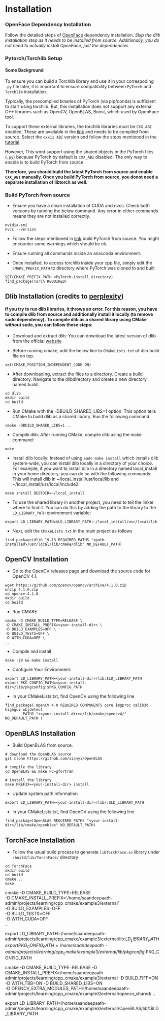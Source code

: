 
# **Installation**

### **OpenFace Dependency Installation**
Follow the detailed steps of [OpenFace](https://github.com/TadasBaltrusaitis/OpenFace/wiki/Unix-Installation#dependency-installation) dependency installation. *Skip the dlib installation step as it needs to be installed from source. Additionally, you do not need to actually install OpenFace, just the dependencies*

### **Pytorch/Torchlib Setup**

#### **Some Background**
To ensure you can build a Torchlib library and use it in your correspoding `.py` file later, it is important to ensure compatibility between `PyTorch` and `Torchlib` installation.

Typically, the precompiled binaries of PyTorch (via pip/conda) is sufficient to start using torchlib. But, this installation does not support any external C++ libraries such as OpenCV, OpenBLAS, Boost, which used by OpenFace tool.

To support these external libraries, the torchlib libraries must be `CXX_ABI` enabled. These are available in the [link](https://pytorch.org/get-started/locally/) and needs to be compiled from source. Select the `cxx11 ABI` version and follow the steps mentioned in the [tutorial](https://pytorch.org/cppdocs/installing.html). 

However, This wont support using the shared objects in the PyTorch files (`.py`) because PyTorch by default is `CXX_ABI` disabled. The only way to enable is to build PyTorch from source. 

**Therefore, you should build the latest PyTorch from source and enable `CXX_ABI` manually. Once you build PyTorch from source, you donot need a separate installation of libtorch as well.**

### **Build PyTorch from source**
* Ensure you have a clean installation of CUDA and nvcc. Check both versions by running the below command. Any error in either commands means they are not installed correctly.
```
nvidia-smi
nvcc --version
```
 

* Follow the steps mentioned in [link](https://github.com/pytorch/pytorch#from-source) build PyTorch from source. You might encounter some warnings which should be ok.

* Ensure running all commands inside an anaconda environment.

* Once installed, to access torchlib inside your cpp file, simply edit the `CMAKE_PREFIX_PATH` to directory where PyTorch was cloned to and built
```
SET(CMAKE_PREFIX_PATH <PyTorch-install_directory)
find_package(Torch REQUIRED)
```

## **Dlib Installation (credits to [perplexity](https://www.perplexity.ai/))**
  #### If you try to run dlib libraries, it throws an error. For this reason, you have to compile dlib from source and additionally install it locally (to remove sudo dependency). To compile dlib as a shared library using CMake  without sudo, you can follow these steps:

  * Download and extract dlib: You can download the latest version of dlib from the official [website](https://github.com/davisking/dlib)
  
  * Before running cmake, add the below line to `CMakeLists.txt` of dlib build file on top.
  ```
  set(CMAKE_POSITION_INDEPENDENT_CODE ON)
  ```

  * After downloading, extract the files to a directory.
  Create a build directory: Navigate to the dlibdirectory and create a new directory named build:

  ```
  cd dlib
  mkdir build
  cd build
  ```

  * Run CMake with the -DBUILD_SHARED_LIBS=1 option: This option tells CMake to build dlib as a shared library. Run the following command:

  ```
  cmake -DBUILD_SHARED_LIBS=1 ..
  ```

  * Compile dlib: After running CMake, compile dlib using the make command:
  ```
  make
  ```

  * Install dlib locally: Instead of using `sudo make install` which installs dlib system-wide, you can install dlib locally in a directory of your choice. For example, if you want to install dlib in a directory named local_install in your home directory, you can do so with the following commands: 
  This will install dlib in ~/local_install/usr/local/lib and ~/local_install/usr/local/include2

  ```
  make install DESTDIR=~/local_install
  ```

  * To use the shared library in another project, you need to tell the linker where to find it. You can do this by adding the path to the library to the `LD_LIBRARY_PATH` environment variable:

  ```
  export LD_LIBRARY_PATH=$LD_LIBRARY_PATH:~/local_install/usr/local/lib
  ```

  * Next, edit the `CMakeLists.txt` in the main project as follows
  ```
  find_package(dlib 19.13 REQUIRED PATHS "<path-installed>/usr/local/lib/cmake/dlib" NO_DEFAULT_PATH)
  ```

## **OpenCV Installation**
  * Go to the OpenCV releases page and download the source code for OpenCV 4.1.
  ```
  wget https://github.com/opencv/opencv/archive/4.1.0.zip
  unzip 4.1.0.zip
  cd opencv-4.1.0
  mkdir build
  cd build
  ```

  * Run CMAKE 
  ```
  cmake -D CMAKE_BUILD_TYPE=RELEASE \
  -D CMAKE_INSTALL_PREFIX=<your-install-dir> \
  -D BUILD_EXAMPLES=OFF \
  -D BUILD_TESTS=OFF \
  -D WITH_CUDA=OFF \
  ..
  ```

  * Compile and install
  ```
  make -j8 && make install
  ```

  * Configure Your Environment:
  ```
  export LD_LIBRARY_PATH=<your-install-dir>/lib:$LD_LIBRARY_PATH
  export PKG_CONFIG_PATH=<your-install-dir>/lib/pkgconfig:$PKG_CONFIG_PATH
  ```

  * In your CMakeLists.txt, find OpenCV using the following line
  ```
  find_package( OpenCV 4.0 REQUIRED COMPONENTS core imgproc calib3d highgui objdetect
          PATHS "<<your-install-dir>>/lib/cmake/opencv4/" NO_DEFAULT_PATH )
  ```


## **OpenBLAS Installation**

* Build OpenBLAS from source.
```
# download the OpenBLAS source
git clone https://github.com/xianyi/OpenBLAS

# compile the library
cd OpenBLAS && make FC=gfortran

# install the library
make PREFIX=<your-install-dir> install
```

* Update system path information
```
export LD_LIBRARY_PATH=<your-install-dir>/lib/:$LD_LIBRARY_PATH
```

  * In your CMakeLists.txt, find OpenCV using the following line
  ```
  find_package(OpenBLAS REQUIRED PATHS "<your-install-dir>/lib/cmake/openblas" NO_DEFAULT_PATH)
  ```


## **TorchFace Installation**
* Follow the usual build process to generate `libTorchFace.so` library under `/build/lib/TorchFace/` directory
```
cd TorchFace
mkdir build
cd build
cmake ..
make
```

cmake -D CMAKE_BUILD_TYPE=RELEASE \
-D CMAKE_INSTALL_PREFIX='/home/saandeepaath-admin/projects/learning/cpp_cmake/example3/external' \
-D BUILD_EXAMPLES=OFF \
-D BUILD_TESTS=OFF \
-D WITH_CUDA=OFF \
..

export LD_LIBRARY_PATH=/home/saandeepaath-admin/projects/learning/cpp_cmake/example3/external/lib:$LD_LIBRARY_PATH
export PKG_CONFIG_PATH=/home/saandeepaath-admin/projects/learning/cpp_cmake/example3/external/lib/pkgconfig:$PKG_CONFIG_PATH

 cmake -D CMAKE_BUILD_TYPE=RELEASE -D CMAKE_INSTALL_PREFIX=/home/saandeepaath-admin/projects/learning/cpp_cmake/example3/external -D BUILD_TIFF=ON -D WITH_TBB=ON -D BUILD_SHARED_LIBS=ON \
-D OPENCV_EXTRA_MODULES_PATH=/home/saandeepaath-admin/projects/learning/cpp_cmake/example3/external/opencv_shared/ ..


export LD_LIBRARY_PATH=/home/saandeepaath-admin/projects/learning/cpp_cmake/example3/external/OpenBLAS/lib/:$LD_LIBRARY_PATH

